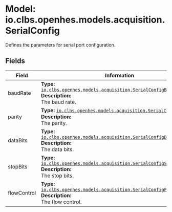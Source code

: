 # Model: io.clbs.openhes.models.acquisition.SerialConfig

Defines the parameters for serial port configuration.

## Fields

| Field | Information |
| --- | --- |
| baudRate | <b>Type:</b> [`io.clbs.openhes.models.acquisition.SerialConfigBaudRate`](enum-io-clbs-openhes-models-acquisition-serialconfigbaudrate.md)<br><b>Description:</b><br>The baud rate. |
| parity | <b>Type:</b> [`io.clbs.openhes.models.acquisition.SerialConfigParity`](enum-io-clbs-openhes-models-acquisition-serialconfigparity.md)<br><b>Description:</b><br>The parity. |
| dataBits | <b>Type:</b> [`io.clbs.openhes.models.acquisition.SerialConfigDataBits`](enum-io-clbs-openhes-models-acquisition-serialconfigdatabits.md)<br><b>Description:</b><br>The data bits. |
| stopBits | <b>Type:</b> [`io.clbs.openhes.models.acquisition.SerialConfigStopBits`](enum-io-clbs-openhes-models-acquisition-serialconfigstopbits.md)<br><b>Description:</b><br>The stop bits. |
| flowControl | <b>Type:</b> [`io.clbs.openhes.models.acquisition.SerialConfigFLowControler`](enum-io-clbs-openhes-models-acquisition-serialconfigflowcontroler.md)<br><b>Description:</b><br>The flow control. |

